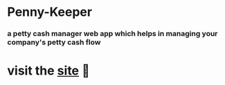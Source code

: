 # Penny-Keeper

### a petty cash manager web app which helps in managing your company's  petty cash flow

# visit the [site](https://penny-keeper.netlify.app/) 🚀
